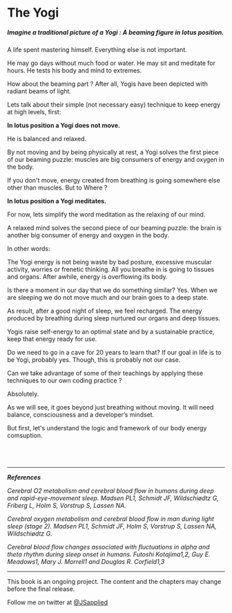 # The Yogi

##### Imagine a traditional picture of a Yogi : A beaming figure in lotus position. 

A life spent mastering himself. Everything else is not important. 

He may go days without much food or water. He may sit and meditate for hours. He tests his body and mind to extremes. 

How about the beaming part ? After all, Yogis have been depicted with radiant beams of light. 

Lets talk about their simple (not necessary easy) technique to keep energy at high levels, first:

**In lotus position a Yogi does not move.** 

He is balanced and relaxed. 

By not moving and by being physically at rest, a Yogi solves the first piece of our beaming puzzle: muscles are big consumers of energy and oxygen in the body. 

If you don't move, energy created from breathing is going somewhere else other than muscles. But to Where ? 

**In lotus position a Yogi meditates.** 

For now, lets simplify the word meditation as the relaxing of our mind. 

A relaxed mind solves the second piece of our beaming puzzle: the brain is another big consumer of energy and oxygen in the body. 

In other words: 

The Yogi energy is not being waste by bad posture, excessive muscular activity, worries or frenetic thinking. All you breathe in is going to tissues and organs. After awhile, energy is overflowing its body. 

Is there a moment in our day that we do something similar? Yes. When we are sleeping we do not move much and our brain goes to a deep state. 

As result, after a good night of sleep, we feel recharged. The energy produced by breathing during sleep nurtured our organs and deep tissues.

Yogis raise self-energy to an optimal state and by a sustainable practice, keep that energy ready for use. 

Do we need to go in a cave for 20 years to learn that? If our goal in life is to be Yogi, probably yes. Though, this is probably not our case. 

Can we take advantage of some of their teachings by applying these techniques to our own coding practice ?

Absolutely. 

As we will see, it goes beyond just breathing without moving. It will need balance, consciousness and a developer’s mindset. 

But first, let's understand the logic and framework of our body energy comsuption. 
<br />
<br />
<br />
<br />


***

***References***

*Cerebral O2 metabolism and cerebral blood flow in humans during deep and rapid-eye-movement sleep.
Madsen PL1, Schmidt JF, Wildschiødtz G, Friberg L, Holm S, Vorstrup S, Lassen NA.*

*Cerebral oxygen metabolism and cerebral blood flow in man during light sleep (stage 2).
Madsen PL1, Schmidt JF, Holm S, Vorstrup S, Lassen NA, Wildschiødtz G.*

*Cerebral blood flow changes associated with fluctuations
in alpha and theta rhythm during sleep onset in humans.
Futoshi Kotajima1,2, Guy E. Meadows1, Mary J. Morrell1 and Douglas R. Corfield1,3*

***

This book is an ongoing project. The content and the chapters may change before the final release.

Follow me on twitter at [@JSapplied](https://twitter.com/JSapplied) 
